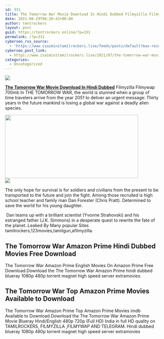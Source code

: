 ```yaml
---
id: 331
title: The Tomorrow War Movie Download In Hindi Dubbed Filmyzilla Filmywap
date: 2021-08-29T06:20:43+00:00
author: tentrockers
layout: post
guid: https://tentrockers.online/?p=331
permalink: /?p=331
cyberseo_rss_source:
  - 'https://www.isaiminitamilrockers.live/feeds/posts/default?max-results=150&start-index=1'
cyberseo_post_link:
  - https://www.isaiminitamilrockers.live/2021/07/the-tomorrow-war-movie-download-in.html
categories:
  - Uncategorized
---
```

<div class="media_block">
  <img src="https://1.bp.blogspot.com/-RMfcvNzxz3g/YN3pirRUZQI/AAAAAAAAA-o/mYVYiQUlZNk-enBMSV_mo_sFNZIl8M1iwCLcBGAsYHQ/s72-w436-h207-c/The-Tomorrow-War-Movie-Leaked-Online-For-Free-Download-in-HD-Quality.jpg" class="media_thumbnail" />
</div>

<meta content="The Tomorrow War Movie Download In Hindi Dubbed Filmyzilla Filmywap 700mb In THE TOMORROW WAR, the world is stunned when a group of time tr..." name="twitter:description" />

  


<center>
</center>

**[The Tomorrow War Movie Download In Hindi Dubbed](https://www.tamilrockers.co.nz/the-tomorrow-war-full-movie-download-in-isaimini/)** Filmyzilla Filmywap 700mb In THE TOMORROW WAR, the world is stunned when a group of time travelers arrive from the year 2051 to deliver an urgent message: Thirty years in the future mankind is losing a global war against a deadly alien species.

<div class="separator">
  <a href="https://1.bp.blogspot.com/-RMfcvNzxz3g/YN3pirRUZQI/AAAAAAAAA-o/mYVYiQUlZNk-enBMSV_mo_sFNZIl8M1iwCLcBGAsYHQ/s1120/The-Tomorrow-War-Movie-Leaked-Online-For-Free-Download-in-HD-Quality.jpg"><img loading="lazy" border="0" data-original-height="630" data-original-width="1120" height="207" src="https://1.bp.blogspot.com/-RMfcvNzxz3g/YN3pirRUZQI/AAAAAAAAA-o/mYVYiQUlZNk-enBMSV_mo_sFNZIl8M1iwCLcBGAsYHQ/w436-h207/The-Tomorrow-War-Movie-Leaked-Online-For-Free-Download-in-HD-Quality.jpg" width="436" /></a>
</div>



<div class="separator">
  <a href="https://www.tamilrockers.co.nz/the-tomorrow-war-tamil-dubbed-movie-download-tamilrockers/"><img border="0" data-original-height="250" data-original-width="300" src="https://1.bp.blogspot.com/-nfbzYVobUik/YMlpOerzdgI/AAAAAAAAA3Y/aAupsOUs_WMY6Lv7R1OtZhI6OqaRh-YAwCPcBGAYYCw/s0/e854879156f0849f3d27a89db88ed039.png" /></a>
</div>

The only hope for survival is for soldiers and civilians from the present to be transported to the future and join the fight. Among those recruited is high school teacher and family man Dan Forester (Chris Pratt). Determined to save the world for his young daughter.

&nbsp;Dan teams up with a brilliant scientist (Yvonne Strahovski) and his estranged father (J.K. Simmons) in a desperate quest to rewrite the fate of the planet..Leaked By Many popular Sites tamilrockers,123movies,tamilgun,afilmyzilla.&nbsp;

## **The Tomorrow War Amazon Prime Hindi Dubbed Movies Free Download&nbsp;**

The Tomorrow War Amazon Prime English Movies On Amazon Prime Free Download.Download the The Tomorrow War Amazon Prime hindi dubbed blueray 1080p 480p torrent magnet high speed server extramovies.

## **The Tomorrow War Top Amazon Prime Movies Available to Download&nbsp;**

The Tomorrow War Amazon Prime Top Amazon Prime Movies imdb Available to Download.Download the The Tomorrow War Amazon Prime Movie Blueray Hindi/English 480p 720p (Full HD) India in full HD quality on TAMILROCKERS, FILMYZILLA ,FILMYWAP AND TELEGRAM. Hindi dubbed blueray 1080p 480p torrent magnet high speed server extramovies

<center>
</center>